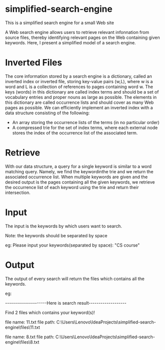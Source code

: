 # simplified-search-engine
This is a simplified search engine for a small Web site

A Web search engine allows users to retrieve relevant infonnation from source files, thereby identifying relevant pages on the Web containing given keywords. Here, I present a simplified model of a search engine.
# Inverted Files
The core information stored by a search engine is a dictionary, called an inverted index or inverted file, storing key-value pairs (w,L), where w is a word and L is a collection of references to pages containing word w. The keys (words) in this dictionary are called index terms and should be a set of vocabulary entries and proper nouns as large as possible. The elements in this dictionary are called occurrence lists and should cover as many Web pages as possible.
We can efficiently implement an inverted index with a data structure consisting
of the following:
- An array storing the occurrence lists of the terms (in no particular order)
- A compressed trie for the set of index terms, where each external node stores the index of the occurrence list of the associated term.

# Retrieve
With our data structure, a query for a single keyword is similar to a word matching query. Namely, we find the keywordinthe trie and we return the associated occurrence list.
When multiple keywords are given and the desired output is the pages containing all the given keywords, we retrieve the occurrence list of each keyword using the trie and return their intersection.
# Input
The input is the keywords by which users want to search.

Note: the keywords should be separated by space

eg: Please input your keywords(separated by space): "CS course"
# Output
The output of every search will return the files which contains all the keywords.

eg:

---------------------Here is search result-------------------

Find 2 files which contains your keyword(s)!

file name: 11.txt      file path: C:\Users\Lenovo\IdeaProjects\simplified-search-engine\files\11.txt

file name: 8.txt      file path: C:\Users\Lenovo\IdeaProjects\simplified-search-engine\files\8.txt

